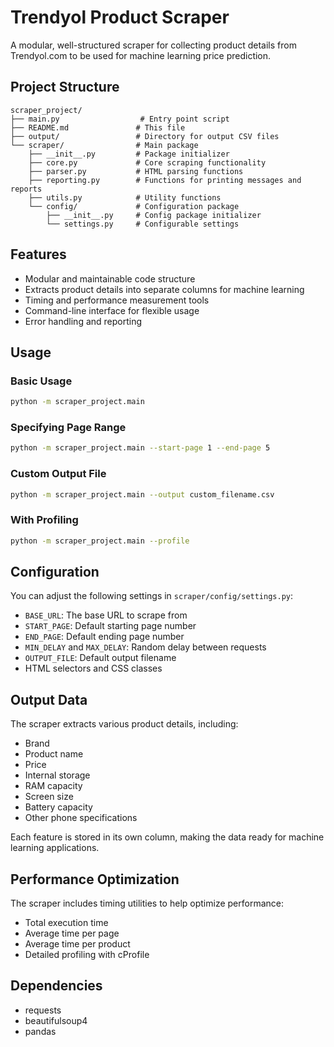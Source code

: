 # Trendyol Product Scraper

A modular, well-structured scraper for collecting product details from Trendyol.com to be used for machine learning price prediction.

## Project Structure

```
scraper_project/
├── main.py                  # Entry point script
├── README.md               # This file
├── output/                 # Directory for output CSV files
└── scraper/                # Main package
    ├── __init__.py         # Package initializer
    ├── core.py             # Core scraping functionality
    ├── parser.py           # HTML parsing functions
    ├── reporting.py        # Functions for printing messages and reports
    ├── utils.py            # Utility functions
    └── config/             # Configuration package
        ├── __init__.py     # Config package initializer
        └── settings.py     # Configurable settings
```

## Features

- Modular and maintainable code structure
- Extracts product details into separate columns for machine learning
- Timing and performance measurement tools
- Command-line interface for flexible usage
- Error handling and reporting

## Usage

### Basic Usage

```bash
python -m scraper_project.main
```

### Specifying Page Range

```bash
python -m scraper_project.main --start-page 1 --end-page 5
```

### Custom Output File

```bash
python -m scraper_project.main --output custom_filename.csv
```

### With Profiling

```bash
python -m scraper_project.main --profile
```

## Configuration

You can adjust the following settings in `scraper/config/settings.py`:

- `BASE_URL`: The base URL to scrape from
- `START_PAGE`: Default starting page number
- `END_PAGE`: Default ending page number
- `MIN_DELAY` and `MAX_DELAY`: Random delay between requests
- `OUTPUT_FILE`: Default output filename
- HTML selectors and CSS classes

## Output Data

The scraper extracts various product details, including:

- Brand
- Product name
- Price
- Internal storage
- RAM capacity
- Screen size
- Battery capacity
- Other phone specifications

Each feature is stored in its own column, making the data ready for machine learning applications.

## Performance Optimization

The scraper includes timing utilities to help optimize performance:

- Total execution time
- Average time per page
- Average time per product
- Detailed profiling with cProfile

## Dependencies

- requests
- beautifulsoup4
- pandas 